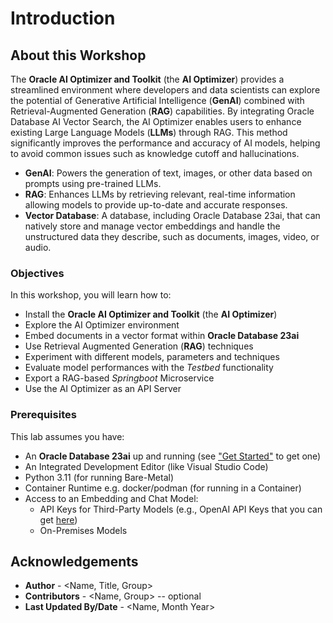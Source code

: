 # Introduction

## About this Workshop

The **Oracle AI Optimizer and Toolkit** (the **AI Optimizer**) provides a streamlined environment where developers and data scientists can explore the potential of Generative Artificial Intelligence (**GenAI**) combined with Retrieval-Augmented Generation (**RAG**) capabilities. By integrating Oracle Database AI Vector Search, the AI Optimizer enables users to enhance existing Large Language Models (**LLMs**) through RAG. This method significantly improves the performance and accuracy of AI models, helping to avoid common issues such as knowledge cutoff and hallucinations.

* **GenAI**: Powers the generation of text, images, or other data based on prompts using pre-trained LLMs.
* **RAG**: Enhances LLMs by retrieving relevant, real-time information allowing models to provide up-to-date and accurate responses.
* **Vector Database**: A database, including Oracle Database 23ai, that can natively store and manage vector embeddings and handle the unstructured data they describe, such as documents, images, video, or audio.

### Objectives

In this workshop, you will learn how to:
* Install the **Oracle AI Optimizer and Toolkit** (the **AI Optimizer**)
* Explore the AI Optimizer environment
* Embed documents in a vector format within **Oracle Database 23ai**
* Use Retrieval Augmented Generation (**RAG**) techniques
* Experiment with different models, parameters and techniques
* Evaluate model performances with the *Testbed* functionality
* Export a RAG-based *Springboot* Microservice
* Use the AI Optimizer as an API Server

### Prerequisites

This lab assumes you have:

* An **Oracle Database 23ai** up and running (see ["Get Started"](../get-started/get-started.md) to get one) 
* An Integrated Development Editor (like Visual Studio Code)
* Python 3.11 (for running Bare-Metal)
* Container Runtime e.g. docker/podman (for running in a Container)
* Access to an Embedding and Chat Model:
  * API Keys for Third-Party Models (e.g., OpenAI API Keys that you can get [here](https://platform.openai.com/settings/organization/api-keys))
  * On-Premises Models

## Acknowledgements
* **Author** - <Name, Title, Group>
* **Contributors** -  <Name, Group> -- optional
* **Last Updated By/Date** - <Name, Month Year>
